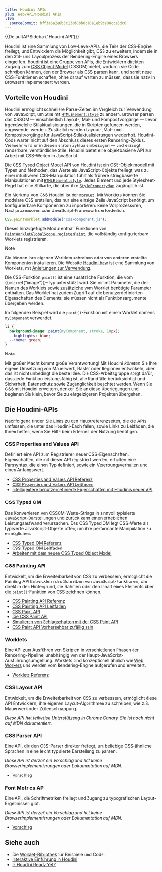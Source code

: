 ```yaml
---
title: Houdini APIs
slug: Web/API/Houdini_APIs
l10n:
  sourceCommit: bff3a6a2e6b3c13dd8bb0c80a1eb9da08cce5dc6
---
```


{{DefaultAPISidebar("Houdini API")}}

Houdini ist eine Sammlung von Low-Level-APIs, die Teile der CSS-Engine freilegt,
und Entwicklern die Möglichkeit gibt, CSS zu erweitern, indem sie in den Stil- und Layoutprozess der Rendering-Engine eines Browsers eingreifen.
Houdini ist eine Gruppe von APIs, die Entwicklern direkten Zugang zum [CSS Object Model](/de/docs/Web/API/CSS_Object_Model) (CSSOM) bietet,
wodurch sie Code schreiben können, den der Browser als CSS parsen kann,
und somit neue CSS-Funktionen schaffen, ohne darauf warten zu müssen, dass sie nativ in Browsern implementiert werden.

## Vorteile von Houdini

Houdini ermöglicht schnellere Parse-Zeiten im Vergleich zur Verwendung von JavaScript, um Stile mit [`HTMLElement.style`](/de/docs/Web/API/HTMLElement/style) zu ändern.
Browser parsen das CSSOM — einschließlich Layout-, Mal- und Kompositvorgänge —
bevor irgendwelche Stilaktualisierungen, die in Skripten gefunden werden, angewendet werden.
Zusätzlich werden Layout-, Mal- und Kompositvorgänge für JavaScript-Stilaktualisierungen wiederholt.
Houdini-Code wartet nicht auf den Abschluss dieses ersten Rendering-Zyklus.
Vielmehr wird er in diesen ersten Zyklus einbezogen — und erzeugt renderbare, verständliche Stile.
Houdini bietet eine objektbasierte API zur Arbeit mit CSS-Werten in JavaScript.

Die [CSS Typed Object Model API](/de/docs/Web/API/CSS_Typed_OM_API) von Houdini ist ein CSS-Objektmodell mit Typen und Methoden,
das Werte als JavaScript-Objekte freilegt,
was zu einer intuitiveren CSS-Manipulation führt als frühere stringbasierte Manipulationen mit [`HTMLElement.style`](/de/docs/Web/API/HTMLElement/style).
Jedes Element und jede Stylesheet-Regel hat eine Stilkarte, die über ihre [`StylePropertyMap`](/de/docs/Web/API/StylePropertyMap) zugänglich ist.

Ein Merkmal von CSS Houdini ist der [`Worklet`](/de/docs/Web/API/Worklet).
Mit Worklets können Sie modulare CSS erstellen,
das nur eine einzige Zeile JavaScript benötigt, um konfigurierbare Komponenten zu importieren:
keine Vorprozessoren, Nachprozessoren oder JavaScript-Frameworks erforderlich.

```js
CSS.paintWorklet.addModule("css-component.js");
```

Dieses hinzugefügte Modul enthält Funktionen von [`PaintWorkletGlobalScope.registerPaint`](/de/docs/Web/API/PaintWorkletGlobalScope/registerPaint),
die vollständig konfigurierbare Worklets registrieren.

> [!NOTE]
> Sie können Ihre eigenen Worklets schreiben oder von anderen erstellte Komponenten installieren.
> Die Website [Houdini.how](https://houdini.how/) ist eine Sammlung von Worklets,
> mit [Anleitungen zur Verwendung](https://houdini.how/usage/).

Die CSS-Funktion `paint()` ist eine zusätzliche Funktion, die vom {{cssxref("image")}}-Typ unterstützt wird.
Sie nimmt Parameter, die den Namen des Worklets sowie zusätzliche vom Worklet benötigte Parameter enthalten.
Das Worklet hat zudem Zugriff auf die benutzerdefinierten Eigenschaften des Elements:
sie müssen nicht als Funktionsargumente übergeben werden.

Im folgenden Beispiel wird die `paint()`-Funktion mit einem Worklet namens `myComponent` verwendet.

```css
li {
  background-image: paint(myComponent, stroke, 10px);
  --highlights: blue;
  --theme: green;
}
```

> [!NOTE]
> Mit großer Macht kommt große Verantwortung!
> Mit Houdini _könnten_ Sie Ihre eigene Umsetzung von Mauerwerk, Raster oder Regionen entwickeln,
> aber das ist nicht unbedingt die beste Idee.
> Die CSS-Arbeitsgruppe sorgt dafür, dass jede Funktion leistungsfähig ist,
> alle Randfälle berücksichtigt und Sicherheit, Datenschutz sowie Zugänglichkeit beachtet werden.
> Wenn Sie CSS mit Houdini erweitern, denken Sie an diese Überlegungen und beginnen Sie klein,
> bevor Sie zu ehrgeizigeren Projekten übergehen.

## Die Houdini-APIs

Nachfolgend finden Sie Links zu den Hauptreferenzseiten, die die APIs umfassen, die unter das Houdini-Dach fallen,
sowie Links zu Leitfäden, die Ihnen helfen, wenn Sie Hilfe beim Erlernen der Nutzung benötigen.

### CSS Properties and Values API

Definiert eine API zum Registrieren neuer CSS-Eigenschaften.
Eigenschaften, die mit dieser API registriert werden, erhalten eine Parssyntax, die einen Typ definiert,
sowie ein Vererbungsverhalten und einen Anfangswert.

- [CSS Properties and Values API Referenz](/de/docs/Web/API/CSS_Properties_and_Values_API)
- [CSS Properties and Values API Leitfaden](/de/docs/Web/API/CSS_Properties_and_Values_API/guide)
- [Intelligentere benutzerdefinierte Eigenschaften mit Houdinis neuer API](https://web.dev/articles/css-props-and-vals)

### CSS Typed OM

Das Konvertieren von CSSOM-Werte-Strings in sinnvoll typisierte JavaScript-Darstellungen und zurück kann einen erheblichen Leistungsaufwand verursachen.
Das CSS Typed OM legt CSS-Werte als typisierte JavaScript-Objekte offen, um ihre performante Manipulation zu ermöglichen.

- [CSS Typed OM Referenz](/de/docs/Web/API/CSS_Typed_OM_API)
- [CSS Typed OM Leitfaden](/de/docs/Web/API/CSS_Typed_OM_API/Guide)
- [Arbeiten mit dem neuen CSS Typed Object Model](https://developer.chrome.com/docs/css-ui/cssom)

### CSS Painting API

Entwickelt, um die Erweiterbarkeit von CSS zu verbessern,
ermöglicht die Painting API Entwicklern das Schreiben von JavaScript-Funktionen, die direkt in den Hintergrund,
die Rahmen oder den Inhalt eines Elements über die `paint()`-Funktion von CSS zeichnen können.

- [CSS Painting API Referenz](/de/docs/Web/API/CSS_Painting_API)
- [CSS Painting API Leitfaden](/de/docs/Web/API/CSS_Painting_API/Guide)
- [CSS Paint API](https://developer.chrome.com/blog/paintapi/)
- [Die CSS Paint API](https://css-tricks.com/the-css-paint-api/)
- [Simulieren von Schlagschatten mit der CSS Paint API](https://css-tricks.com/simulating-drop-shadows-with-the-css-paint-api/)
- [CSS Paint API Vorhersehbar zufällig sein](https://jakearchibald.com/2020/css-paint-predictably-random/)

### Worklets

Eine API zum Ausführen von Skripten in verschiedenen Phasen der Rendering-Pipeline, unabhängig von der Haupt-JavaScript-Ausführungsumgebung.
Worklets sind konzeptionell ähnlich wie [Web Workers](/de/docs/Web/API/Web_Workers_API/Using_web_workers)
und werden vom Rendering-Engine aufgerufen und erweitert.

- [Worklets Referenz](/de/docs/Web/API/Worklet)

### CSS Layout API

Entwickelt, um die Erweiterbarkeit von CSS zu verbessern,
ermöglicht diese API Entwicklern, ihre eigenen Layout-Algorithmen zu schreiben,
wie z.B. Mauerwerk oder Zeilenschnappung.

_Diese API hat teilweise Unterstützung in Chrome Canary. Sie ist noch nicht auf MDN dokumentiert._

### CSS Parser API

Eine API, die den CSS-Parser direkter freilegt, um beliebige CSS-ähnliche Sprachen in eine leicht typisierte Darstellung zu parsen.

_Diese API ist derzeit ein Vorschlag und hat keine Browserimplementierungen oder Dokumentation auf MDN._

- [Vorschlag](https://github.com/WICG/css-parser-api)

### Font Metrics API

Eine API, die Schriftmetriken freilegt und Zugang zu typografischen Layout-Ergebnissen gibt.

_Diese API ist derzeit ein Vorschlag und hat keine Browserimplementierungen oder Dokumentation auf MDN._

- [Vorschlag](https://github.com/w3c/css-houdini-drafts/blob/main/font-metrics-api/README.md)

## Siehe auch

- Die [Worklet-Bibliothek](https://houdini.how/) für Beispiele und Code.
- [Interaktive Einführung in Houdini](https://houdini.glitch.me/)
- [Is Houdini Ready Yet?](https://houdini.glitch.me/)
